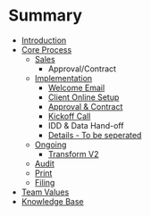 # Summary

* [Introduction](README.md)
* [Core Process](core_process_overview.md)
  * [Sales](sales.md)
    * Approval/Contract
  * [Implementation](implementations-and-employer-setup.md)
    * [Welcome Email](implementations-and-employer-setup/welcome-email.md)
    * [Client Online Setup](implementations-and-employer-setup/client-online-setup.md)
    * [Approval & Contract](implementations-and-employer-setup/approval-and-contract.md)
    * [Kickoff Call](implementations-and-employer-setup/kickoff-call.md)
    * IDD & Data Hand-off
    * [Details - To be seperated](implementations-and-employer-setup/details-to-be-seperated.md)
  * [Ongoing](ongoing.md)
    * [Transform V2](transform_v2.md)
  * [Audit](audit.md)
  * [Print](print.md)
  * [Filing](filing.md)
* [Team Values](team_values_overview.md)
* [Knowledge Base](knowledge_base_overview.md)

